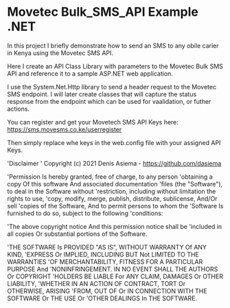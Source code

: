 # Movetec Bulk_SMS_API Example .NET
 In this project I briefly demonstrate how to send an SMS to any obile carier in Kenya using the Movetec SMS API.
 
 Here I create an API Class Library with parameters to the Movetec Bulk SMS API and reference it to a sample ASP.NET web application. 
 
 I use the System.Net.Http library to send a header request to the Movetec SMS endpoint. I will later create classes that will capture the status response from the endpoint which can be used for vaalidation, or futher actions.
 
 You can register and get your Movetech SMS API Keys here:
 https://sms.movesms.co.ke/userregister
 
 Then simply replace whe keys in the web.config file with your assigned API Keys.
 
 
 'Disclaimer
'    Copyright (c) 2021 Denis Asiema - https://github.com/dasiema

'Permission Is hereby granted, free of charge, to any person
'obtaining a copy Of this software And associated documentation
'files (the "Software"), to deal in the Software without
'restriction, including without limitation the rights to use,
'copy, modify, merge, publish, distribute, sublicense, And/Or sell
'copies of the Software, And to permit persons to whom the
'Software Is furnished to do so, subject to the following
'conditions:

'The above copyright notice And this permission notice shall be
'included in all copies Or substantial portions of the Software.

'THE SOFTWARE Is PROVIDED "AS IS", WITHOUT WARRANTY Of ANY KIND,
'EXPRESS Or IMPLIED, INCLUDING BUT Not LIMITED TO THE WARRANTIES
'OF MERCHANTABILITY, FITNESS FOR A PARTICULAR PURPOSE And
'NONINFRINGEMENT. IN NO EVENT SHALL THE AUTHORS Or COPYRIGHT
'HOLDERS BE LIABLE For ANY CLAIM, DAMAGES Or OTHER LIABILITY,
'WHETHER IN AN ACTION OF CONTRACT, TORT Or OTHERWISE, ARISING
'FROM, OUT OF Or IN CONNECTION WITH THE SOFTWARE Or THE USE Or
'OTHER DEALINGS In THE SOFTWARE.
 
